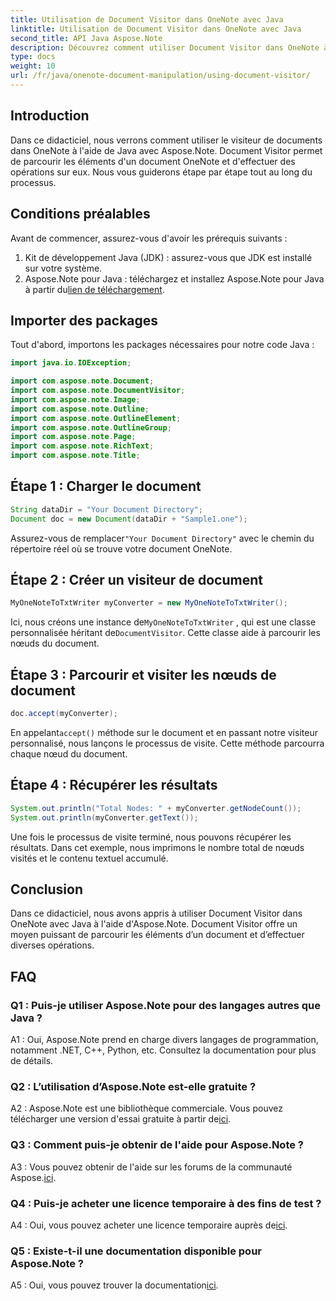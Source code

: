 ```yaml
---
title: Utilisation de Document Visitor dans OneNote avec Java
linktitle: Utilisation de Document Visitor dans OneNote avec Java
second_title: API Java Aspose.Note
description: Découvrez comment utiliser Document Visitor dans OneNote à l'aide de Java avec Aspose.Note. Parcourez et manipulez les documents OneNote en toute transparence.
type: docs
weight: 10
url: /fr/java/onenote-document-manipulation/using-document-visitor/
---
```

## Introduction

Dans ce didacticiel, nous verrons comment utiliser le visiteur de documents dans OneNote à l'aide de Java avec Aspose.Note. Document Visitor permet de parcourir les éléments d'un document OneNote et d'effectuer des opérations sur eux. Nous vous guiderons étape par étape tout au long du processus.

## Conditions préalables

Avant de commencer, assurez-vous d'avoir les prérequis suivants :

1. Kit de développement Java (JDK) : assurez-vous que JDK est installé sur votre système.
2. Aspose.Note pour Java : téléchargez et installez Aspose.Note pour Java à partir du[lien de téléchargement](https://releases.aspose.com/note/java/).

## Importer des packages

Tout d'abord, importons les packages nécessaires pour notre code Java :

```java
import java.io.IOException;

import com.aspose.note.Document;
import com.aspose.note.DocumentVisitor;
import com.aspose.note.Image;
import com.aspose.note.Outline;
import com.aspose.note.OutlineElement;
import com.aspose.note.OutlineGroup;
import com.aspose.note.Page;
import com.aspose.note.RichText;
import com.aspose.note.Title;
```

## Étape 1 : Charger le document

```java
String dataDir = "Your Document Directory";
Document doc = new Document(dataDir + "Sample1.one");
```

 Assurez-vous de remplacer`"Your Document Directory"` avec le chemin du répertoire réel où se trouve votre document OneNote.

## Étape 2 : Créer un visiteur de document

```java
MyOneNoteToTxtWriter myConverter = new MyOneNoteToTxtWriter();
```

 Ici, nous créons une instance de`MyOneNoteToTxtWriter` , qui est une classe personnalisée héritant de`DocumentVisitor`. Cette classe aide à parcourir les nœuds du document.

## Étape 3 : Parcourir et visiter les nœuds de document

```java
doc.accept(myConverter);
```

 En appelant`accept()` méthode sur le document et en passant notre visiteur personnalisé, nous lançons le processus de visite. Cette méthode parcourra chaque nœud du document.

## Étape 4 : Récupérer les résultats

```java
System.out.println("Total Nodes: " + myConverter.getNodeCount());
System.out.println(myConverter.getText());
```

Une fois le processus de visite terminé, nous pouvons récupérer les résultats. Dans cet exemple, nous imprimons le nombre total de nœuds visités et le contenu textuel accumulé.

## Conclusion

Dans ce didacticiel, nous avons appris à utiliser Document Visitor dans OneNote avec Java à l'aide d'Aspose.Note. Document Visitor offre un moyen puissant de parcourir les éléments d’un document et d’effectuer diverses opérations.

## FAQ

### Q1 : Puis-je utiliser Aspose.Note pour des langages autres que Java ?

A1 : Oui, Aspose.Note prend en charge divers langages de programmation, notamment .NET, C++, Python, etc. Consultez la documentation pour plus de détails.

### Q2 : L’utilisation d’Aspose.Note est-elle gratuite ?

 A2 : Aspose.Note est une bibliothèque commerciale. Vous pouvez télécharger une version d'essai gratuite à partir de[ici](https://releases.aspose.com/).

### Q3 : Comment puis-je obtenir de l'aide pour Aspose.Note ?

 A3 : Vous pouvez obtenir de l'aide sur les forums de la communauté Aspose.[ici](https://forum.aspose.com/c/note/28).

### Q4 : Puis-je acheter une licence temporaire à des fins de test ?

 A4 : Oui, vous pouvez acheter une licence temporaire auprès de[ici](https://purchase.aspose.com/temporary-license/).

### Q5 : Existe-t-il une documentation disponible pour Aspose.Note ?

 A5 : Oui, vous pouvez trouver la documentation[ici](https://reference.aspose.com/note/java/).